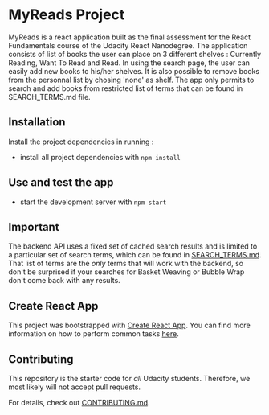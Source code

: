 # MyReads Project

MyReads is a react application built as the final assessment for the React Fundamentals course  of the  Udacity React Nanodegree.
The application consists of list of books the user can place on 3 different shelves : Currently Reading, Want To Read and Read.
In using the search page, the user can easily add new books to his/her shelves. It is also possible to remove books from the personnal list by chosing 'none' as shelf. The app only permits to search and add books from restricted list of terms that can be found in SEARCH_TERMS.md file.

## Installation

Install the project dependencies in running :

* install all project dependencies with `npm install`

## Use and test the app

* start the development server with `npm start`


## Important
The backend API uses a fixed set of cached search results and is limited to a particular set of search terms, which can be found in [SEARCH_TERMS.md](SEARCH_TERMS.md). That list of terms are the _only_ terms that will work with the backend, so don't be surprised if your searches for Basket Weaving or Bubble Wrap don't come back with any results.

## Create React App

This project was bootstrapped with [Create React App](https://github.com/facebookincubator/create-react-app). You can find more information on how to perform common tasks [here](https://github.com/facebookincubator/create-react-app/blob/master/packages/react-scripts/template/README.md).

## Contributing

This repository is the starter code for _all_ Udacity students. Therefore, we most likely will not accept pull requests.

For details, check out [CONTRIBUTING.md](CONTRIBUTING.md).
